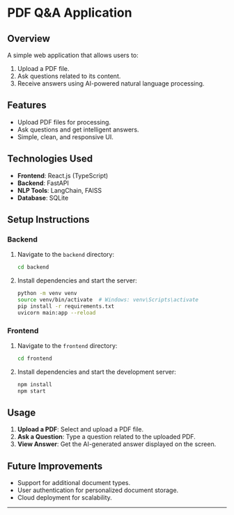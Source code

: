 
# PDF Q&A Application

## Overview

A simple web application that allows users to:
1. Upload a PDF file.
2. Ask questions related to its content.
3. Receive answers using AI-powered natural language processing.

## Features

- Upload PDF files for processing.
- Ask questions and get intelligent answers.
- Simple, clean, and responsive UI.

## Technologies Used

- **Frontend**: React.js (TypeScript)
- **Backend**: FastAPI
- **NLP Tools**: LangChain, FAISS
- **Database**: SQLite

## Setup Instructions

### Backend
1. Navigate to the `backend` directory:
   ```bash
   cd backend
   ```
2. Install dependencies and start the server:
   ```bash
   python -m venv venv
   source venv/bin/activate  # Windows: venv\Scripts\activate
   pip install -r requirements.txt
   uvicorn main:app --reload
   ```

### Frontend
1. Navigate to the `frontend` directory:
   ```bash
   cd frontend
   ```
2. Install dependencies and start the development server:
   ```bash
   npm install
   npm start
   ```

## Usage

1. **Upload a PDF**: Select and upload a PDF file.
2. **Ask a Question**: Type a question related to the uploaded PDF.
3. **View Answer**: Get the AI-generated answer displayed on the screen.

## Future Improvements

- Support for additional document types.
- User authentication for personalized document storage.
- Cloud deployment for scalability.

---
